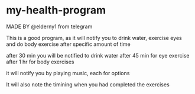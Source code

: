 # my-health-program
MADE BY @elderny1 from telegram

This is a good program, as it will notify you to drink water, exercise eyes and do body exercise after specific amount of time


after 30 min you will be notified to drink water
after 45 min for eye exercise
after 1 hr for body exercises

it will notify you by playing music, each for options

It will also note the timining when you had completed the exercises

